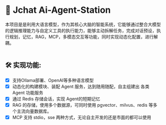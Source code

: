 
# 🤯 Jchat Ai-Agent-Station 

本项目是是利用大语言模型，作为其核心大脑的智能系统，它能够通过整合大模型的逻辑推理能力与自定义工具的执行能力，能够主动拆解任务，完成对话预设，执行规划，记忆，RAG，MCP，多模态交互等功能，同时实现动态化配置，进行解耦。
<br>
<br>

## 🛠️  实现功能:

- [x] 支持Ollama部署、OpenAI等多种语言模型
- [x] 动态化的构建模块、装配 Agent 服务，达到随用随配，自主组建出
各类Agent 功能服务
- [x] 通过 Redis 存储会话，实现 Agent的短期记忆
- [x] RAG 的存储，使用多个数据源，可同时使用 pgvector、milvus、redis 等多个主流向量数据库。
- [x] MCP 支持 stdio，sse 两种方式，无论自主开发的还是市面的都可以使用
